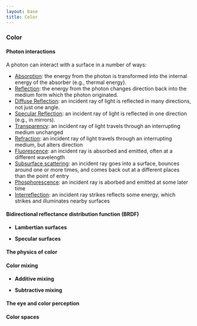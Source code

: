 ```yaml
---
layout: base
title: Color
---
```


### Color

#### Photon interactions
A photon can interact with a surface in a number of ways:

- [Absorption](http://en.wikipedia.org/wiki/Absorption_%28electromagnetic_radiation%29): the energy from the photon is transformed into the internal energy of the absorber (e.g., thermal energy).
- [Reflection](http://en.wikipedia.org/wiki/Reflection_%28physics%29): the energy from the photon changes direction back into the medium form which the photon originated.
- [Diffuse Reflection](http://en.wikipedia.org/wiki/Diffuse_reflection): an incident ray of light is reflected in many directions, not just one angle.
- [Specular Reflection](http://en.wikipedia.org/wiki/Specular_reflection): an incident ray of light is reflected in one direction (e.g., in mirrors).
- [Transparency](http://en.wikipedia.org/wiki/Transparency_and_translucency): an incident ray of light travels through an interrupting medium unchanged
- [Refraction](http://en.wikipedia.org/wiki/Refraction): an incident ray of light travels through an interrupting medium, but alters direction
- [Fluorescence](http://en.wikipedia.org/wiki/Fluorescence): an incident ray is absorbed and emitted, often at a different wavelength
- [Subsurface scattering](http://en.wikipedia.org/wiki/Subsurface_scattering): an incident ray goes into a surface, bounces around one or more times, and comes back out at a different places than the point of entry
- [Phosphorescence](http://en.wikipedia.org/wiki/Phosphorescence): an incident ray is aborbed and emitted at some later time
- [Interreflection](http://en.wikipedia.org/wiki/Diffuse_reflection#Interreflection): an incident ray strikes reflects some energy, which strikes and illuminates nearby surfaces

#### Bidirectional reflectance distribution function (BRDF)

- **Lambertian surfaces**

- **Specular surfaces**

#### The physics of color

#### Color mixing
- **Additive mixing**

- **Subtractive mixing**

#### The eye and color perception

#### Color spaces